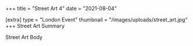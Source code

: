 +++
title = "Street Art 4"
date = "2021-08-04"

[extra]
type = "London Event"
thumbnail = "/images/uploads/street_art.jpg"
+++
Street Art Summary

<!-- more -->

Street Art Body